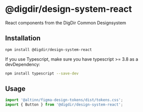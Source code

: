 # @digdir/design-system-react

React components from the DigDir Common Designsystem

## Installation

```sh
npm install @digdir/design-system-react
```

If you use Typescript, make sure you have typescript >= 3.8 as a devDependency:

```sh
npm install typescript --save-dev
```

## Usage

```jsx
import '@altinn/figma-design-tokens/dist/tokens.css';
import { Button } from '@digdir/design-system-react';
```
